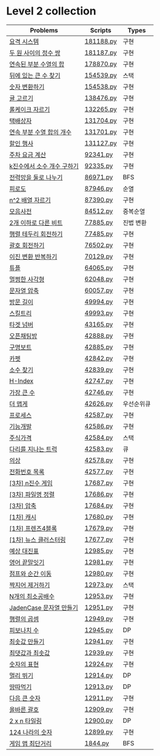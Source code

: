 # Level 2 collection

| Problems                                                                               | Scripts                | Types      |
| -------------------------------------------------------------------------------------- | ---------------------- | ---------- |
| [요격 시스템](https://programmers.co.kr/learn/courses/30/lessons/181188)               | [181188.py](181188.py) | 구현       |
| [두 원 사이의 정수 쌍](https://programmers.co.kr/learn/courses/30/lessons/181187)      | [181187.py](181187.py) | 구현       |
| [연속된 부분 수열의 합](https://programmers.co.kr/learn/courses/30/lessons/178870)     | [178870.py](178870.py) | 구현       |
| [뒤에 있는 큰 수 찾기](https://programmers.co.kr/learn/courses/30/lessons/154539)      | [154539.py](154539.py) | 스택       |
| [숫자 변환하기](https://programmers.co.kr/learn/courses/30/lessons/154538)             | [154538.py](154538.py) | 구현       |
| [귤 고르기](https://programmers.co.kr/learn/courses/30/lessons/138476)                 | [138476.py](138476.py) | 구현       |
| [롤케이크 자르기](https://programmers.co.kr/learn/courses/30/lessons/132265)           | [132265.py](132265.py) | 구현       |
| [택배상자](https://programmers.co.kr/learn/courses/30/lessons/131704)                  | [131704.py](131704.py) | 구현       |
| [연속 부분 수열 합의 개수](https://programmers.co.kr/learn/courses/30/lessons/131701)  | [131701.py](131701.py) | 구현       |
| [할인 행사](https://programmers.co.kr/learn/courses/30/lessons/131127)                 | [131127.py](131127.py) | 구현       |
| [주차 요금 계산](https://programmers.co.kr/learn/courses/30/lessons/92341)             | [92341.py](92341.py)   | 구현       |
| [k진수에서 소수 개수 구하기](https://programmers.co.kr/learn/courses/30/lessons/92335) | [92335.py](92335.py)   | 구현       |
| [전력망을 둘로 나누기](https://programmers.co.kr/learn/courses/30/lessons/86971)       | [86971.py](86971.py)   | BFS        |
| [피로도](https://programmers.co.kr/learn/courses/30/lessons/87946)                     | [87946.py](87946.py)   | 순열       |
| [n^2 배열 자르기](https://programmers.co.kr/learn/courses/30/lessons/87390)            | [87390.py](87390.py)   | 구현       |
| [모음사전](https://programmers.co.kr/learn/courses/30/lessons/84512)                   | [84512.py](84512.py)   | 중복순열   |
| [2개 이하로 다른 비트](https://programmers.co.kr/learn/courses/30/lessons/77885)       | [77885.py](77885.py)   | 진법 변환  |
| [행렬 테두리 회전하기](https://programmers.co.kr/learn/courses/30/lessons/77485)       | [77485.py](77485.py)   | 구현       |
| [괄호 회전하기](https://programmers.co.kr/learn/courses/30/lessons/76502)              | [76502.py](76502.py)   | 구현       |
| [이진 변환 반복하기](https://programmers.co.kr/learn/courses/30/lessons/70129)         | [70129.py](70129.py)   | 구현       |
| [튜플](https://programmers.co.kr/learn/courses/30/lessons/64065)                       | [64065.py](64065.py)   | 구현       |
| [멀쩡한 사각형](https://programmers.co.kr/learn/courses/30/lessons/62048)              | [62048.py](62048.py)   | 구현       |
| [문자열 압축](https://programmers.co.kr/learn/courses/30/lessons/60057)                | [60057.py](60057.py)   | 구현       |
| [방문 길이](https://programmers.co.kr/learn/courses/30/lessons/49994)                  | [49994.py](49994.py)   | 구현       |
| [스킬트리](https://programmers.co.kr/learn/courses/30/lessons/49993)                   | [49993.py](49993.py)   | 구현       |
| [타겟 넘버](https://programmers.co.kr/learn/courses/30/lessons/43165)                  | [43165.py](43165.py)   | 구현       |
| [오픈채팅방](https://programmers.co.kr/learn/courses/30/lessons/42888)                 | [42888.py](42888.py)   | 구현       |
| [구명보트](https://programmers.co.kr/learn/courses/30/lessons/42885)                   | [42885.py](42885.py)   | 구현       |
| [카펫](https://programmers.co.kr/learn/courses/30/lessons/42842)                       | [42842.py](42842.py)   | 구현       |
| [소수 찾기](https://programmers.co.kr/learn/courses/30/lessons/42839)                  | [42839.py](42839.py)   | 구현       |
| [H-Index](https://programmers.co.kr/learn/courses/30/lessons/42747)                    | [42747.py](42747.py)   | 구현       |
| [가장 큰 수](https://programmers.co.kr/learn/courses/30/lessons/42746)                 | [42746.py](42746.py)   | 구현       |
| [더 맵게](https://programmers.co.kr/learn/courses/30/lessons/42626)                    | [42626.py](42626.py)   | 우선순위큐 |
| [프로세스](https://programmers.co.kr/learn/courses/30/lessons/42587)                   | [42587.py](42587.py)   | 구현       |
| [기능개발](https://programmers.co.kr/learn/courses/30/lessons/42586)                   | [42586.py](42586.py)   | 구현       |
| [주식가격](https://programmers.co.kr/learn/courses/30/lessons/42584)                   | [42584.py](42584.py)   | 스택       |
| [다리를 지나는 트럭](https://programmers.co.kr/learn/courses/30/lessons/42583)         | [42583.py](42583.py)   | 큐         |
| [의상](https://programmers.co.kr/learn/courses/30/lessons/42578)                       | [42578.py](42578.py)   | 구현       |
| [전화번호 목록](https://programmers.co.kr/learn/courses/30/lessons/42577)              | [42577.py](42577.py)   | 구현       |
| [\[3차\] n진수 게임](https://programmers.co.kr/learn/courses/30/lessons/17687)         | [17687.py](17687.py)   | 구현       |
| [\[3차\] 파일명 정렬](https://programmers.co.kr/learn/courses/30/lessons/17686)        | [17686.py](17686.py)   | 구현       |
| [\[3차\] 압축](https://programmers.co.kr/learn/courses/30/lessons/17684)               | [17684.py](17684.py)   | 구현       |
| [\[1차\] 캐시](https://programmers.co.kr/learn/courses/30/lessons/17680)               | [17680.py](17680.py)   | 구현       |
| [\[1차\] 프렌즈4블록](https://programmers.co.kr/learn/courses/30/lessons/17679)        | [17679.py](17679.py)   | 구현       |
| [\[1차\] 뉴스 클러스터링](https://programmers.co.kr/learn/courses/30/lessons/17677)    | [17677.py](17677.py)   | 구현       |
| [예상 대진표](https://programmers.co.kr/learn/courses/30/lessons/12985)                | [12985.py](12985.py)   | 구현       |
| [영어 끝말잇기](https://programmers.co.kr/learn/courses/30/lessons/12981)              | [12981.py](12981.py)   | 구현       |
| [점프와 순간 이동](https://programmers.co.kr/learn/courses/30/lessons/12980)           | [12980.py](12980.py)   | 구현       |
| [짝지어 제거하기](https://programmers.co.kr/learn/courses/30/lessons/12973)            | [12973.py](12973.py)   | 스택       |
| [N개의 최소공배수](https://programmers.co.kr/learn/courses/30/lessons/12953)           | [12953.py](12953.py)   | 구현       |
| [JadenCase 문자열 만들기](https://programmers.co.kr/learn/courses/30/lessons/12951)    | [12951.py](12951.py)   | 구현       |
| [행렬의 곱셈](https://programmers.co.kr/learn/courses/30/lessons/12949)                | [12949.py](12949.py)   | 구현       |
| [피보나치 수](https://programmers.co.kr/learn/courses/30/lessons/12945)                | [12945.py](12945.py)   | DP         |
| [최솟값 만들기](https://programmers.co.kr/learn/courses/30/lessons/12941)              | [12941.py](12941.py)   | 구현       |
| [최댓값과 최솟값](https://programmers.co.kr/learn/courses/30/lessons/12939)            | [12939.py](12939.py)   | 구현       |
| [숫자의 표현](https://programmers.co.kr/learn/courses/30/lessons/12924)                | [12924.py](12924.py)   | 구현       |
| [멀리 뛰기](https://programmers.co.kr/learn/courses/30/lessons/12914)                  | [12914.py](12914.py)   | DP         |
| [땅따먹기](https://programmers.co.kr/learn/courses/30/lessons/12913)                   | [12913.py](12913.py)   | DP         |
| [다음 큰 숫자](https://programmers.co.kr/learn/courses/30/lessons/12911)               | [12911.py](12911.py)   | 구현       |
| [올바른 괄호](https://programmers.co.kr/learn/courses/30/lessons/12909)                | [12909.py](12909.py)   | 구현       |
| [2 x n 타일링](https://programmers.co.kr/learn/courses/30/lessons/12900)               | [12900.py](12900.py)   | DP         |
| [124 나라의 숫자](https://programmers.co.kr/learn/courses/30/lessons/12899)            | [12899.py](12899.py)   | 구현       |
| [게임 맵 최단거리](https://programmers.co.kr/learn/courses/30/lessons/1844)            | [1844.py](1844.py)     | BFS        |
